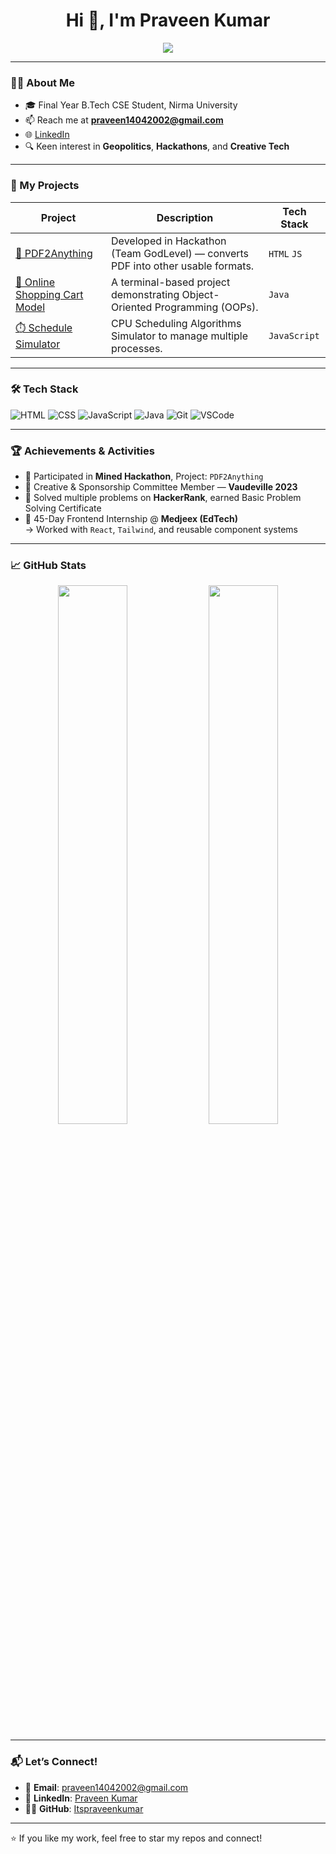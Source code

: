 <h1 align="center">Hi 👋, I'm Praveen Kumar</h1>

<p align="center">
  <img src="https://readme-typing-svg.herokuapp.com?font=Fira+Code&size=22&pause=1000&color=36BCF7&width=435&lines=Final+Year+Computer+Science+Student;Passionate+about+Development+%26+Problem+Solving;Always+Learning+Something+New!" />
</p>

---

### 👨‍💻 About Me

- 🎓 Final Year B.Tech CSE Student, Nirma University  
- 📫 Reach me at **[praveen14042002@gmail.com](mailto:praveen14042002@gmail.com)**
- 🌐 [LinkedIn](https://www.linkedin.com/in/praveenkumar1404/)
- 🔍 Keen interest in **Geopolitics**, **Hackathons**, and **Creative Tech**

---

### 🚀 My Projects

| Project | Description | Tech Stack |
|--------|-------------|------------|
| [📄 PDF2Anything](https://github.com/Itspraveenkumar/PDF2Anything) | Developed in Hackathon (Team GodLevel) — converts PDF into other usable formats. | `HTML` `JS` |
| [🛒 Online Shopping Cart Model](https://github.com/Itspraveenkumar/Online-Shopping-Cart-Model) | A terminal-based project demonstrating Object-Oriented Programming (OOPs). | `Java` |
| [⏱️ Schedule Simulator](https://github.com/Itspraveenkumar/Schedule_Simulator) | CPU Scheduling Algorithms Simulator to manage multiple processes. | `JavaScript` |

---

### 🛠️ Tech Stack

![HTML](https://img.shields.io/badge/-HTML-E34F26?style=flat&logo=html5&logoColor=white)
![CSS](https://img.shields.io/badge/-CSS-1572B6?style=flat&logo=css3&logoColor=white)
![JavaScript](https://img.shields.io/badge/-JavaScript-F7DF1E?style=flat&logo=javascript&logoColor=black)
![Java](https://img.shields.io/badge/-Java-007396?style=flat&logo=java&logoColor=white)
![Git](https://img.shields.io/badge/-Git-F05032?style=flat&logo=git&logoColor=white)
![VSCode](https://img.shields.io/badge/-VSCode-007ACC?style=flat&logo=visual-studio-code&logoColor=white)

---

### 🏆 Achievements & Activities

- 🥇 Participated in **Mined Hackathon**, Project: `PDF2Anything`
- 🎨 Creative & Sponsorship Committee Member — **Vaudeville 2023**
- 🧠 Solved multiple problems on **HackerRank**, earned Basic Problem Solving Certificate
- 💼 45-Day Frontend Internship @ **Medjeex (EdTech)**  
  → Worked with `React`, `Tailwind`, and reusable component systems

---

### 📈 GitHub Stats

<p align="center">
  <img width="47%" src="https://github-readme-stats.vercel.app/api?username=Itspraveenkumar&show_icons=true&theme=radical" />
  <img width="47%" src="https://github-readme-streak-stats.herokuapp.com?user=Itspraveenkumar&theme=radical" />
</p>

---

### 📬 Let’s Connect!

- 📧 **Email**: [praveen14042002@gmail.com](mailto:praveen14042002@gmail.com)  
- 💼 **LinkedIn**: [Praveen Kumar](https://www.linkedin.com/in/praveenkumar1404/)  
- 👨‍💻 **GitHub**: [Itspraveenkumar](https://github.com/Itspraveenkumar)

---

⭐ If you like my work, feel free to star my repos and connect!  
